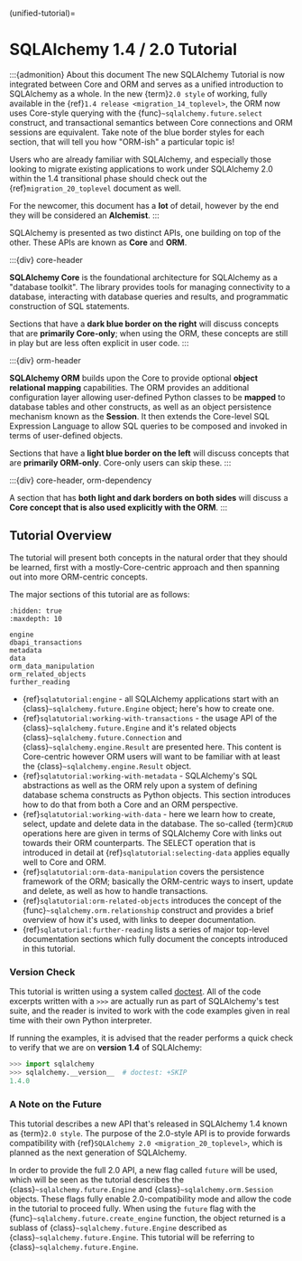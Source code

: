 (unified-tutorial)=

# SQLAlchemy 1.4 / 2.0 Tutorial

:::{admonition} About this document
The new SQLAlchemy Tutorial is now integrated between Core and ORM and
serves as a unified introduction to SQLAlchemy as a whole.   In the new
{term}`2.0 style` of working, fully available in the {ref}`1.4 release <migration_14_toplevel>`, the ORM now uses Core-style querying with the
{func}`~sqlalchemy.future.select` construct, and transactional semantics between Core
connections and ORM sessions are equivalent.   Take note of the blue
border styles for each section, that will tell you how "ORM-ish" a
particular topic is!

Users who are already familiar with SQLAlchemy, and especially those
looking to migrate existing applications to work under SQLAlchemy 2.0
within the 1.4 transitional phase should check out the
{ref}`migration_20_toplevel` document as well.

For the newcomer, this document has a **lot** of detail, however by the
end they will be considered an **Alchemist**.
:::

SQLAlchemy is presented as two distinct APIs, one building on top of the other.
These APIs are known as **Core** and **ORM**.

:::{div} core-header

**SQLAlchemy Core** is the foundational architecture for SQLAlchemy as a
"database toolkit".  The library provides tools for managing connectivity
to a database, interacting with database queries and results, and
programmatic construction of SQL statements.

Sections that have a **dark blue border on the right** will discuss
concepts that are **primarily Core-only**; when using the ORM, these
concepts are still in play but are less often explicit in user code.
:::

:::{div} orm-header

**SQLAlchemy ORM** builds upon the Core to provide optional **object
relational mapping** capabilities.   The ORM provides an additional
configuration layer allowing user-defined Python classes to be **mapped**
to database tables and other constructs, as well as an object persistence
mechanism known as the **Session**.   It then extends the Core-level
SQL Expression Language to allow SQL queries to be composed and invoked
in terms of user-defined objects.

Sections that have a **light blue border on the left** will discuss
concepts that are **primarily ORM-only**.  Core-only users
can skip these.
:::

:::{div} core-header, orm-dependency

A section that has **both light and dark borders on both sides** will
discuss a **Core concept that is also used explicitly with the ORM**.
:::

## Tutorial Overview

The tutorial will present both concepts in the natural order that they
should be learned, first with a mostly-Core-centric approach and then
spanning out into more ORM-centric concepts.

The major sections of this tutorial are as follows:

```{toctree}
:hidden: true
:maxdepth: 10

engine
dbapi_transactions
metadata
data
orm_data_manipulation
orm_related_objects
further_reading
```

- {ref}`sqlatutorial:engine` - all SQLAlchemy applications start with an
  {class}`~sqlalchemy.future.Engine` object; here's how to create one.
- {ref}`sqlatutorial:working-with-transactions` - the usage API of the
  {class}`~sqlalchemy.future.Engine` and it's related objects {class}`~sqlalchemy.future.Connection`
  and {class}`~sqlalchemy.engine.Result` are presented here. This content is Core-centric
  however ORM users will want to be familiar with at least the
  {class}`~sqlalchemy.engine.Result` object.
- {ref}`sqlatutorial:working-with-metadata` - SQLAlchemy's SQL abstractions as well
  as the ORM rely upon a system of defining database schema constructs as
  Python objects.   This section introduces how to do that from both a Core and
  an ORM perspective.
- {ref}`sqlatutorial:working-with-data` - here we learn how to create, select,
  update and delete data in the database.   The so-called {term}`CRUD`
  operations here are given in terms of SQLAlchemy Core with links out towards
  their ORM counterparts.  The SELECT operation that is introduced in detail at
  {ref}`sqlatutorial:selecting-data` applies equally well to Core and ORM.
- {ref}`sqlatutorial:orm-data-manipulation` covers the persistence framework of the
  ORM; basically the ORM-centric ways to insert, update and delete, as well as
  how to handle transactions.
- {ref}`sqlatutorial:orm-related-objects` introduces the concept of the
  {func}`~sqlalchemy.orm.relationship` construct and provides a brief overview
  of how it's used, with links to deeper documentation.
- {ref}`sqlatutorial:further-reading` lists a series of major top-level
  documentation sections which fully document the concepts introduced in this
  tutorial.

<!--
.. rst-class:: core-header, orm-dependency
-->

### Version Check

This tutorial is written using a system called [doctest](https://docs.python.org/3/library/doctest.html). All of the code excerpts
written with a `>>>` are actually run as part of SQLAlchemy's test suite, and
the reader is invited to work with the code examples given in real time with
their own Python interpreter.

If running the examples, it is advised that the reader performs a quick check to
verify that we are on  **version 1.4** of SQLAlchemy:

```python
>>> import sqlalchemy
>>> sqlalchemy.__version__  # doctest: +SKIP
1.4.0
```

<!--
.. rst-class:: core-header, orm-dependency
-->

### A Note on the Future

This tutorial describes a new API that's released in SQLAlchemy 1.4 known
as {term}`2.0 style`.   The purpose of the 2.0-style API is to provide forwards
compatibility with {ref}`SQLAlchemy 2.0 <migration_20_toplevel>`, which is
planned as the next generation of SQLAlchemy.

In order to provide the full 2.0 API, a new flag called `future` will be
used, which will be seen as the tutorial describes the {class}`~sqlalchemy.future.Engine`
and {class}`~sqlalchemy.orm.Session` objects.   These flags fully enable 2.0-compatibility
mode and allow the code in the tutorial to proceed fully.  When using the
`future` flag with the {func}`~sqlalchemy.future.create_engine` function, the object
returned is a sublass of {class}`~sqlalchemy.future.Engine` described as
{class}`~sqlalchemy.future.Engine`. This tutorial will be referring to
{class}`~sqlalchemy.future.Engine`.
